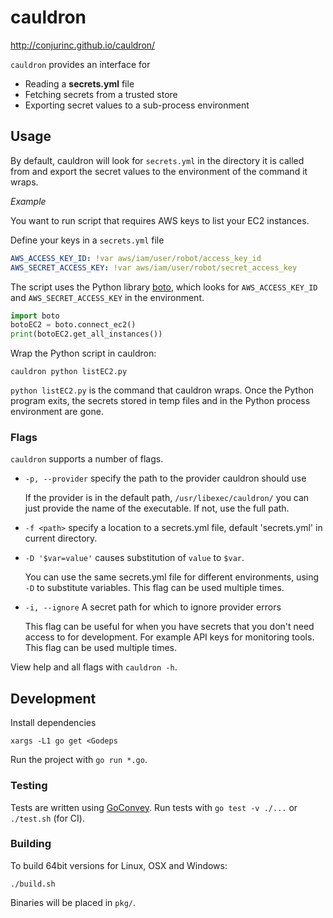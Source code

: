 # cauldron

http://conjurinc.github.io/cauldron/

`cauldron` provides an interface for

* Reading a **secrets.yml** file
* Fetching secrets from a trusted store
* Exporting secret values to a sub-process environment

## Usage

By default, cauldron will look for `secrets.yml` in the directory it is
called from and export the secret values to the environment of the command it wraps.

*Example*

You want to run script that requires AWS keys to list your EC2 instances.

Define your keys in a `secrets.yml` file

```yml
AWS_ACCESS_KEY_ID: !var aws/iam/user/robot/access_key_id
AWS_SECRET_ACCESS_KEY: !var aws/iam/user/robot/secret_access_key
```

The script uses the Python library [boto](https://pypi.python.org/pypi/boto), which looks for `AWS_ACCESS_KEY_ID`
and `AWS_SECRET_ACCESS_KEY` in the environment.

```python
import boto
botoEC2 = boto.connect_ec2()
print(botoEC2.get_all_instances())
```

Wrap the Python script in cauldron:

```
cauldron python listEC2.py
```

`python listEC2.py` is the command that cauldron wraps. Once the Python program exits,
the secrets stored in temp files and in the Python process environment are gone.

### Flags

`cauldron` supports a number of flags.

* `-p, --provider` specify the path to the provider cauldron should use

    If the provider is in the default path, `/usr/libexec/cauldron/` you can just 
    provide the name of the executable. If not, use the full path.

* `-f <path>` specify a location to a secrets.yml file, default 'secrets.yml' in current directory.

* `-D '$var=value'` causes substitution of `value` to `$var`.

    You can use the same secrets.yml file for different environments, using `-D` to
    substitute variables. This flag can be used multiple times.

* `-i, --ignore` A secret path for which to ignore provider errors

    This flag can be useful for when you have secrets that you don't need access to for development. For example API keys for monitoring tools. This flag can be used multiple times.

View help and all flags with `cauldron -h`.

## Development

Install dependencies

```
xargs -L1 go get <Godeps
```

Run the project with `go run *.go`.

### Testing

Tests are written using [GoConvey](http://goconvey.co/).
Run tests with `go test -v ./...` or `./test.sh` (for CI).

### Building

To build 64bit versions for Linux, OSX and Windows:

```
./build.sh
```

Binaries will be placed in `pkg/`.
